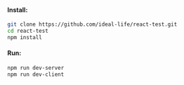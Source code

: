 #### Install:
```bash
git clone https://github.com/ideal-life/react-test.git
cd react-test
npm install
```
#### Run:
```bash
npm run dev-server
npm run dev-client
```